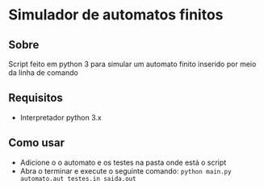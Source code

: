 # Simulador de automatos finitos
## Sobre
Script feito em python 3 para simular um automato finito inserido por meio da linha de comando
## Requisitos
- Interpretador python 3.x
## Como usar
- Adicione o o automato e os testes na pasta onde está o script
- Abra o terminar e execute o seguinte comando: ```python main.py automato.aut testes.in saida.out```